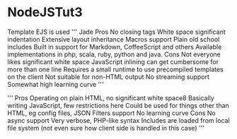 # NodeJSTut3

Template EJS is used 
'''
Jade
Pros
No closing tags
White space significant indentation
Extensive layout inheritance
Macros support
Plain old school includes
Built in support for Markdown, CoffeeScript and others
Available implementations in php, scala, ruby, python and java.
Cons
Not everyone likes significant white space
JavaScript inlining can get cumbersome for more than one line
Requires a small runtime to use precompiled templates on the client
Not suitable for non-HTML output
No streaming support
Somewhat high learning curve
'''

'''
Pros
Operating on plain HTML, no significant white space8 Basically writing JavaScript, few restrictions here
Could be used for things other than HTML, eg config files, JSON
Filters support
No learning curve
Cons
No async support
Very verbose, PHP-like syntax
Includes are loaded from local file system (not even sure how client side is handled in this case)
'''
